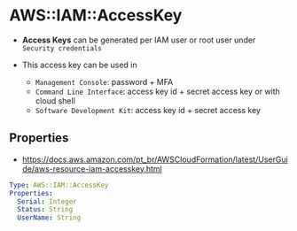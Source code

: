 # AWS::IAM::AccessKey

- **Access Keys** can be generated per IAM user or root user under `Security credentials`

- This access key can be used in
  - `Management Console`: password + MFA
  - `Command Line Interface`: access key id + secret access key or with cloud shell
  - `Software Development Kit`: access key id + secret access key

## Properties

- <https://docs.aws.amazon.com/pt_br/AWSCloudFormation/latest/UserGuide/aws-resource-iam-accesskey.html>

```yaml
Type: AWS::IAM::AccessKey
Properties:
  Serial: Integer
  Status: String
  UserName: String
```
